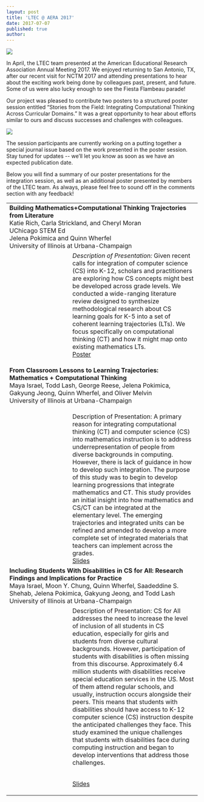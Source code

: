 ```yaml
---
layout: post
title: 'LTEC @ AERA 2017'
date: 2017-07-07
published: true
author:
---
```

<img src="{{ site.images }}/blog/2017-07-07-ltec-at-aera-c9a6e.png" />

In April, the LTEC team presented at the American Educational Research Association Annual Meeting 2017. We enjoyed returning to San Antonio, TX, after our recent visit for NCTM 2017 and attending presentations to hear about the exciting work being done by colleagues past, present, and future. Some of us were also lucky enough to see the Fiesta Flambeau parade!

Our project was pleased to contribute two posters to a structured poster session entitled “Stories from the Field: Integrating Computational Thinking Across Curricular Domains.” It was a great opportunity to hear about efforts similar to ours and discuss successes and challenges with colleagues.

<img src="{{ site.images }}/blog/2017-07-07-ltec-at-aera-d76f8.png" />

The session participants are currently working on a putting together a special journal issue based on the work presented in the poster session. Stay tuned for updates -- we’ll let you know as soon as we have an expected publication date.

Below you will find a summary of our poster presentations for the integration session, as well as an additional poster presented by members of the LTEC team. As always, please feel free to sound off in the comments section with any feedback!

<!--excerpt-->
<table>
<tr>
<td colspan="2">
<b>Building Mathematics+Computational Thinking Trajectories from Literature</b>
<br/>
Katie Rich, Carla Strickland, and Cheryl Moran
<br/>UChicago STEM Ed<br/>
Jelena Pokimica and Quinn Wherfel
<br/>University of Illinois at Urbana-Champaign
</td></tr>

<tr>
<td width="150px">
<img src="http://everydaycomputing.org/static/img/portfolio/rich.jpg" class="img-circle timeline-image" alt=""><br>
<img src="http://everydaycomputing.org/static/img/portfolio/Isaacs.jpg" class="img-circle timeline-image" alt=""><br>
<img src="http://everydaycomputing.org/static/img/portfolio/cheryl.jpg" class="img-circle timeline-image" alt="">
<td>
<i>Description of Presentation:</i>
Given recent calls for integration of computer science (CS) into K-12, scholars and practitioners are exploring how CS concepts might best be developed across grade levels. We conducted a wide-ranging literature review designed to synthesize methodological research about CS learning goals for K-5 into a set of coherent learning trajectories (LTs). We focus specifically on computational thinking (CT) and how it might map onto existing mathematics LTs.

<br/>
<a href="https://drive.google.com/a/uchicago.edu/file/d/0B2-cNLqeySxibFQ4REtGZXlWOXM/view?usp=sharing">Poster</a></td></tr>

<!--
////
-->


<tr>
<td colspan="2">

<b>From Classroom Lessons to Learning Trajectories: Mathematics + Computational Thinking</b>
<br/>
Maya Israel, Todd Lash, George Reese, Jelena Pokimica, Gakyung Jeong, Quinn Wherfel, and Oliver Melvin<br/>
University of Illinois at Urbana-Champaign
</td>
</tr>
<tr><td><img src="http://everydaycomputing.org/static/img/portfolio/reese.jpg" class="img-circle timeline-image" alt="">
<br/>
<img src="http://everydaycomputing.org/static/img/portfolio/Maya.png" class="img-circle timeline-image" alt="">
<br/>
<img src="http://everydaycomputing.org/static/img/portfolio/Wherfel.jpg" class="img-circle timeline-image" alt="">
<br/>
<img src="http://everydaycomputing.org/static/img/portfolio/cheryl.jpg" class="img-circle timeline-image" alt="">
</td>
<td>
Description of Presentation:
A primary reason for integrating computational thinking (CT) and computer science (CS) into mathematics instruction is to address underrepresentation of people from diverse backgrounds in computing. However, there is lack of guidance in how to develop such integration. The purpose of this study was to begin to develop learning progressions that integrate mathematics and CT. This study provides an initial insight into how mathematics and CS/CT can be integrated at the elementary level. The emerging trajectories and integrated units can be refined and amended to develop a more complete set of integrated materials that teachers can implement across the grades.


<br/>
<a href="https://drive.google.com/a/uchicago.edu/file/d/0B2-cNLqeySxiZmsxUDlpbllPX1k/view?usp=sharing">Slides</a>
</td>
</tr>

<!-- -->
<tr>
<td colspan="2">
<b>Including Students With Disabilities in CS for All: Research Findings and Implications for Practice</b>
<br/>
Maya Israel, Moon Y. Chung, Quinn Wherfel, Saadeddine S. Shehab, Jelena Pokimica, Gakyung Jeong, and Todd Lash<br/>
University of Illinois at Urbana-Champaign
</td></tr>

<tr>
<td>  
<img src="http://everydaycomputing.org/static/img/portfolio/carla.jpg" class="img-circle timeline-image" alt=""><br>
<img src="http://everydaycomputing.org/static/img/portfolio/reese.jpg" class="img-circle timeline-image" alt="">
</td>
<td>
Description of Presentation:
CS for All addresses the need to increase the level of inclusion of all students in CS education, especially for girls and students from diverse cultural backgrounds. However, participation of students with disabilities is often missing from this discourse. Approximately 6.4 million students with disabilities receive special education services in the US. Most of them attend regular schools, and usually, instruction occurs alongside their peers. This means that students with disabilities should have access to K-12 computer science (CS) instruction despite the anticipated challenges they face. This study examined the unique challenges that students with disabilities face during computing instruction and began to develop interventions that address those challenges.


<br/><a href="https://drive.google.com/a/uchicago.edu/file/d/0B2-cNLqeySxiYVkwQ3dDUmVyTUk/view?usp=sharing">Slides</a></td></tr>

<!--
//
//
-->


<!--
</td></tr>
</table>
-->

